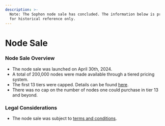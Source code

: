 ```yaml
---
description: >-
  Note: The Sophon node sale has concluded. The information below is provided
  for historical reference only.
---
```


# Node Sale

### Node Sale Overview

* The node sale was launched on April 30th, 2024.
* A total of 200,000 nodes were made available through a tiered pricing system.
* The first 13 tiers were capped. Details can be found [here](https://docs.google.com/spreadsheets/d/1ULyfJ9z18Ujq_AMCNun2d55uZkNZUeqDvm9u127c5bE/edit?pli=1\&gid=1097826785#gid=1097826785).
* There was no cap on the number of nodes one could purchase in tier 13 and beyond.

### Legal Considerations

* The node sale was subject to [terms and conditions](https://farm.sophon.xyz/node-sale-terms).&#x20;

